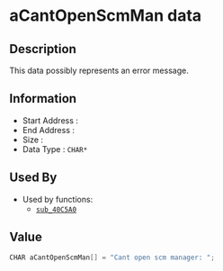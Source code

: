 # aCantOpenScmMan data

## Description

This data possibly represents an error message.

## Information

* Start Address : 
* End Address : 
* Size : 
* Data Type : `CHAR*`

## Used By

* Used by functions:
  * [`sub_40C5A0`](sub_40C5A0.md)

## Value

```c
CHAR aCantOpenScmMan[] = "Cant open scm manager: ";
```

